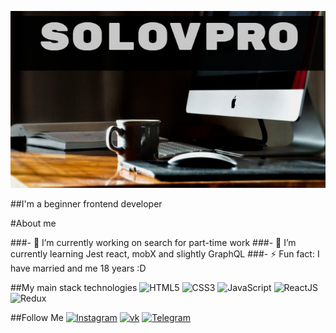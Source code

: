 [![Header](https://github.com/solovpro/solovpro/blob/main/assets/solovpro.jpg)](https://t.me/Dimasek3000)

##I'm a beginner frontend developer

#About me

###- 🔭 I’m currently working on search for part-time work
###- 🌱 I’m currently learning Jest react, mobX and slightly GraphQL
###- ⚡ Fun fact: I have married and me 18 years :D

##My main stack technologies
![HTML5](https://img.shields.io/badge/-HTML5-A9A9A9?style=for-the-badge&logo=HTML5)
![CSS3](https://img.shields.io/badge/-CSS3/SCSS-4B0082?style=for-the-badge&logo=CSS3)
![JavaScript](https://img.shields.io/badge/-JavaScript-8B0000?style=for-the-badge&logo=javascript)
![ReactJS](https://img.shields.io/badge/-ReactJS-4682B4?style=for-the-badge&logo=React)
![Redux](https://img.shields.io/badge/-Redux-000?style=for-the-badge&logo=Redux)

##Follow Me
[![Instagram](https://img.shields.io/badge/-Instagram-000?style=for-the-badge&logo=Instagram)](https://www.instagram.com/__s_o_l_o_v__/)
[![vk](https://img.shields.io/badge/-vk-000?style=for-the-badge&logo=vk)](https://vk.com/id427018592)
[![Telegram](https://img.shields.io/badge/-Telegram-000?style=for-the-badge&logo=Telegram)](https://t.me/Dimasek3000)


